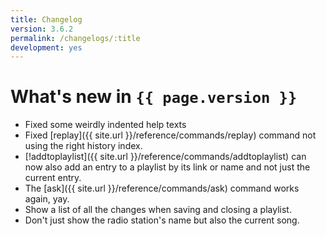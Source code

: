 ```yaml
---
title: Changelog
version: 3.6.2
permalink: /changelogs/:title
development: yes
---
```


# What's new in `{{ page.version }}`
- Fixed some weirdly indented help texts
- Fixed [replay]({{ site.url }}/reference/commands/replay) command not using the right history index.
- [!addtoplaylist]({{ site.url }}/reference/commands/addtoplaylist) can now also add an entry to a playlist by its link or name and not just the current entry.
- The [ask]({{ site.url }}/reference/commands/ask) command works again, yay.
- Show a list of all the changes when saving and closing a playlist.
- Don't just show the radio station's name but also the current song.

